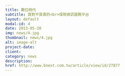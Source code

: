 ```yaml
---
title: 數位時代
subtitle: 買對不買貴的<br>保險資訊服務平台
layout: default
modal-id: 4
date: 2013-05-20
img: news/4.jpg
thumbnail: news/4.jpg
alt: image-alt
project-date:
client:
category: news
description:
href: http://www.bnext.com.tw/article/view/id/27877
---
```

